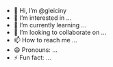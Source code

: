 - 👋 Hi, I’m @gleiciny
- 👀 I’m interested in ...
- 🌱 I’m currently learning ...
- 💞️ I’m looking to collaborate on ...
- 📫 How to reach me ...
- 😄 Pronouns: ...
- ⚡ Fun fact: ...

<!---
gleiciny/gleiciny is a ✨ special ✨ repository because its `README.md` (this file) appears on your GitHub profile.
You can click the Preview link to take a look at your changes.
--->
